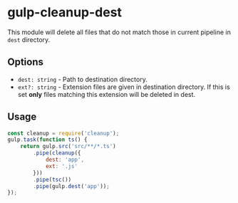 # gulp-cleanup-dest

This module will delete all files that do not match those in current pipeline in `dest` directory.

## Options

* `dest: string`  - Path to destination directory.
* `ext?: string`  - Extension files are given in destination directory. If this is set **only** files matching this extension will be deleted in dest.

## Usage

```javascript
const cleanup = require('cleanup');
gulp.task(function ts() {
    return gulp.src('src/**/*.ts')
        .pipe(cleanup({
            dest: 'app',
            ext: '.js'
        }))
        .pipe(tsc())
        .pipe(gulp.dest('app'));
});
```